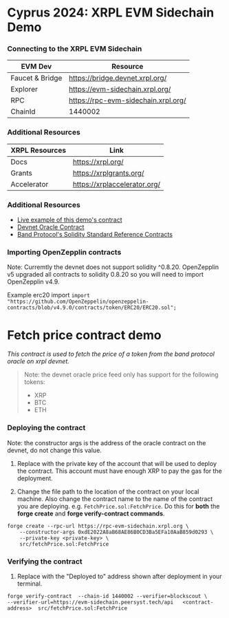 # Cyprus 2024: XRPL EVM Sidechain Demo

### Connecting to the XRPL EVM Sidechain
|EVM Dev|Resource|
|---|---|
|Faucet & Bridge|https://bridge.devnet.xrpl.org/|
|Explorer|https://evm-sidechain.xrpl.org/|
|RPC|https://rpc-evm-sidechain.xrpl.org/|
|ChainId|1440002|

### Additional Resources
|XRPL Resources|Link|
|---|---|
|Docs|https://xrpl.org/|
|Grants|https://xrplgrants.org/|
|Accelerator|https://xrplaccelerator.org/|


### Additional Resources
- [Live example of this demo's contract](https://evm-sidechain.peersyst.tech/address/0x7ce495Da782D61BFaDA81e62462d42200cEd760E/read-contract#address-tabs)
- [Devnet Oracle Contract](https://evm-sidechain.xrpl.org/address/0xdE2022A8aB68AE86B0CD3Ba5EFa10AaB859d0293/read-contract#address-tabs)
- [Band Protocol's Solidity Standard Reference Contracts](https://github.com/bandprotocol/band-std-reference-contracts-solidity)

### Importing OpenZepplin contracts
Note: Curremtly the devnet does not support solidity ^0.8.20. OpenZepplin v5 upgraded all contracts to solidity 0.8.20 so you will need to import OpenZepplin v4.9. 

Example erc20 import
`import "https://github.com/OpenZeppelin/openzeppelin-contracts/blob/v4.9.0/contracts/token/ERC20/ERC20.sol";`


# Fetch price contract demo

*This contract is used to fetch the price of a token from the band protocol oracle on xrpl devnet.* 

> Note: the devnet oracle price feed only has support for the following tokens:
> 
> - XRP
> - BTC
> - ETH
>

### Deploying the contract

Note: the constructor args is the address of the oracle contract on the devnet, do not change this value.

1. Replace <private-key> with the private key of the account that will be used to deploy the contract. This account must have enough XRP to pay the gas for the deployment. 

2. Change the file path to the location of the contract on your local machine. Also change the contract name to the name of the contract you are deploying. e.g. `FetchPrice.sol:FetchPrice`. Do this for **both** the **forge create** and **forge verify-contract commands**.





```
forge create --rpc-url https://rpc-evm-sidechain.xrpl.org \
    --constructor-args 0xdE2022A8aB68AE86B0CD3Ba5EFa10AaB859d0293 \
    --private-key <private-key> \
    src/fetchPrice.sol:FetchPrice
```

### Verifying the contract

1. Replace <contract-address> with the "Deployed to" address shown after deployment in your terminal.

```
forge verify-contract  --chain-id 1440002 --verifier=blockscout \
--verifier-url=https://evm-sidechain.peersyst.tech/api   <contract-address>  src/fetchPrice.sol:FetchPrice
```
